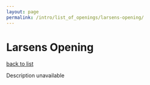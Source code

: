 ```yaml
---
layout: page
permalink: /intro/list_of_openings/larsens-opening/
---
```


# Larsens Opening

[back to list](../../intro/list_of_openings)

Description unavailable